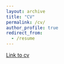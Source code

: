 ```yaml
---
layout: archive
title: "CV"
permalink: /cv/
author_profile: true
redirect_from:
  - /resume
---
```


<a href = "https://kritikhanna.github.io/cv.pdf" >Link to cv</a>


